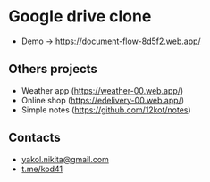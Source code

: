 # Google drive clone
+ Demo -> https://document-flow-8d5f2.web.app/

## Others projects
+ Weather app (https://weather-00.web.app/)
+ Online shop (https://edelivery-00.web.app/)
+ Simple notes (https://github.com/12kot/notes)

## Contacts
+ yakol.nikita@gmail.com
+ [t.me/kod41](https://t.me/kod41)
